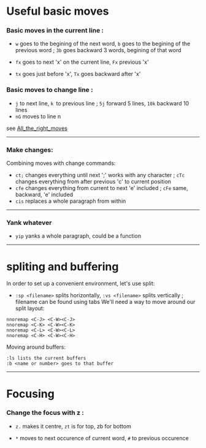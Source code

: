 # Useful basic moves

### Basic moves in the current line :

* `w` goes to the begining of the next word, `b` goes to the begining of the previous word ; `3b` goes backward 3 words, begining of that word

* `fx` goes to next 'x' on the current line, `Fx` previous 'x'
* `tx` goes just before 'x', `Tx` goes backward after 'x'

### Basic moves to change line :
* `j` to next line, `k `to previous line ; `5j` forward 5 lines, `10k` backward 10 lines
* `nG` moves to line n

see [All_the_right_moves](http://vim.wikia.com/wiki/All_the_right_moves)

---
### Make changes:
Combining moves with change commands:

* `ct;` changes everything until next ';' works with any character ; `cTc` changes everything from after previous 'c' to current position
* `cfe` changes everything from current to next 'e' included ; `cFe` same, backward, 'e' included
* `cis` replaces a whole paragraph from within

---
### Yank whatever 

* `yip` yanks a whole paragraph, could be a function 

---
# spliting and buffering
In order to set up a convenient environment, let's use split:
* `:sp <filename>` splits horizontally, `:vs <filename>` splits vertically ; filename can be found using tabs
We'll need a way to move around our split layout:
```
nnoremap <C-J> <C-W><C-J>
nnoremap <C-K> <C-W><C-K>
nnoremap <C-L> <C-W><C-L>
nnoremap <C-H> <C-W><C-H>
```
Moving around buffers:
```
:ls lists the current buffers
:b <name or number> goes to that buffer
```
---
# Focusing
### Change the focus with z :
* `z.` makes it centre, `zt` is for top, zb for bottom

* `*` moves to next occurence of current word, `#` to previous occurence
